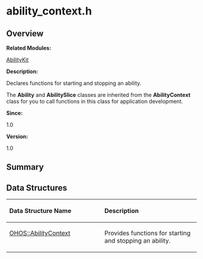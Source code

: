 # ability\_context.h<a name="EN-US_TOPIC_0000001055078097"></a>

## **Overview**<a name="section872708928093523"></a>

**Related Modules:**

[AbilityKit](abilitykit.md)

**Description:**

Declares functions for starting and stopping an ability. 

The  **Ability**  and  **AbilitySlice**  classes are inherited from the  **AbilityContext**  class for you to call functions in this class for application development.

**Since:**

1.0

**Version:**

1.0

## **Summary**<a name="section58420091093523"></a>

## Data Structures<a name="nested-classes"></a>

<a name="table1876479901093523"></a>
<table><thead align="left"><tr id="row1412393929093523"><th class="cellrowborder" valign="top" width="50%" id="mcps1.1.3.1.1"><p id="p1314144632093523"><a name="p1314144632093523"></a><a name="p1314144632093523"></a>Data Structure Name</p>
</th>
<th class="cellrowborder" valign="top" width="50%" id="mcps1.1.3.1.2"><p id="p1553134449093523"><a name="p1553134449093523"></a><a name="p1553134449093523"></a>Description</p>
</th>
</tr>
</thead>
<tbody><tr id="row1830821766093523"><td class="cellrowborder" valign="top" width="50%" headers="mcps1.1.3.1.1 "><p id="p524948248093523"><a name="p524948248093523"></a><a name="p524948248093523"></a><a href="ohos-abilitycontext.md">OHOS::AbilityContext</a></p>
</td>
<td class="cellrowborder" valign="top" width="50%" headers="mcps1.1.3.1.2 "><p id="p913849898093523"><a name="p913849898093523"></a><a name="p913849898093523"></a>Provides functions for starting and stopping an ability. </p>
</td>
</tr>
</tbody>
</table>

